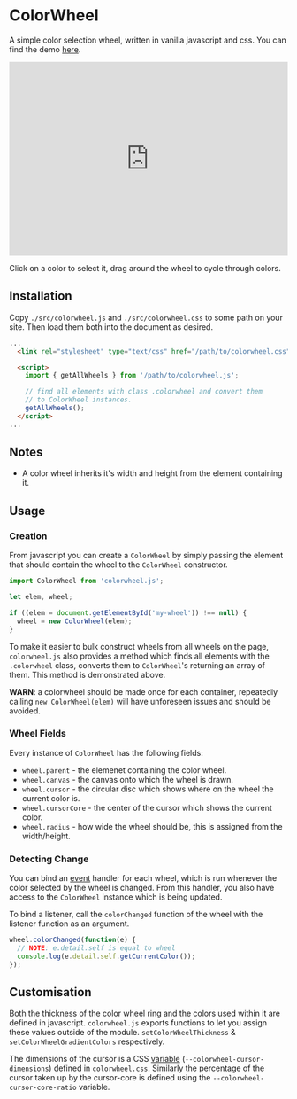 # ColorWheel
A simple color selection wheel, written in vanilla javascript and css. You can find the demo [here][demo].

[demo]: https://mohkale.github.io/ColorWheel/
<iframe src="https://mohkale.github.io/ColorWheel/" width="100%" style="border: 0px; height: 25em">
</iframe>

Click on a color to select it, drag around the wheel to cycle through colors.

## Installation
Copy `./src/colorwheel.js` and `./src/colorwheel.css` to some path on your site. Then
load them both into the document as desired.

```html
...
  <link rel="stylesheet" type="text/css" href="/path/to/colorwheel.css">

  <script>
    import { getAllWheels } from '/path/to/colorwheel.js';

    // find all elements with class .colorwheel and convert them
    // to ColorWheel instances.
    getAllWheels();
  </script>
...
```

## Notes
* A color wheel inherits it's width and height from the element containing it.

## Usage
### Creation
From javascript you can create a `ColorWheel` by simply passing the element that
should contain the wheel to the `ColorWheel` constructor.

```javascript
import ColorWheel from 'colorwheel.js';

let elem, wheel;

if ((elem = document.getElementById('my-wheel')) !== null) {
  wheel = new ColorWheel(elem);
}
```

To make it easier to bulk construct wheels from all wheels on the page, `colorwheel.js`
also provides a method which finds all elements with the `.colorwheel` class, converts
them to `ColorWheel`'s returning an array of them. This method is demonstrated above.

**WARN**: a colorwheel should be made once for each container, repeatedly calling
          `new ColorWheel(elem)` will have unforeseen issues and should be avoided.

### Wheel Fields
Every instance of `ColorWheel` has the following fields:
* `wheel.parent` - the elemenet containing the color wheel.
* `wheel.canvas` - the canvas onto which the wheel is drawn.
* `wheel.cursor` - the circular disc which shows where on the wheel the current color is.
* `wheel.cursorCore` - the center of the cursor which shows the current color.
* `wheel.radius` - how wide the wheel should be, this is assigned from the width/height.

### Detecting Change
You can bind an [event][custom-event] handler for each wheel, which is run whenever the color
selected by the wheel is changed. From this handler, you also have access to the `ColorWheel`
instance which is being updated.

To bind a listener, call the `colorChanged` function of the wheel with the listener function
as an argument.

```javascript
wheel.colorChanged(function(e) {
  // NOTE: e.detail.self is equal to wheel
  console.log(e.detail.self.getCurrentColor());
});
```

[custom-event]: https://developer.mozilla.org/en-US/docs/Web/API/CustomEvent/CustomEvent

## Customisation
Both the thickness of the color wheel ring and the colors used within it are defined in
javascript. `colorwheel.js` exports functions to let you assign these values outside of
the module. `setColorWheelThickness` &amp; `setColorWheelGradientColors` respectively.

The dimensions of the cursor is a CSS [variable][css-var] (`--colorwheel-cursor-dimensions`)
defined in `colorwheel.css`. Similarly the percentage of the cursor taken up by the
cursor-core is defined using the `--colorwheel-cursor-core-ratio` variable.

[css-var]: https://www.w3schools.com/css/css3_variables.asp
